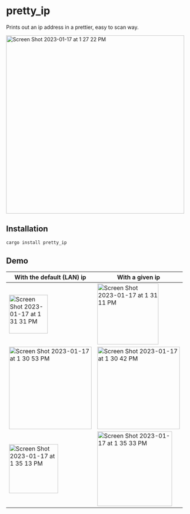 # pretty_ip

Prints out an ip address in a prettier, easy to scan way. 

<img width="484" alt="Screen Shot 2023-01-17 at 1 27 22 PM" src="https://user-images.githubusercontent.com/10187351/212994787-82c2979b-b4ff-4774-8d3d-3270da9036ee.png">

## Installation

```sh
cargo install pretty_ip     
```

## Demo

| With the default (LAN) ip | With a given ip |
|-|-|
|<img width="105" alt="Screen Shot 2023-01-17 at 1 31 31 PM" src="https://user-images.githubusercontent.com/10187351/212994541-0e69f875-d0a6-4be6-a744-85adf3d01272.png">|<img width="166" alt="Screen Shot 2023-01-17 at 1 31 11 PM" src="https://user-images.githubusercontent.com/10187351/212994543-103d7c03-1b06-4b38-9011-b5e7d2eaff86.png">|
|<img width="224" alt="Screen Shot 2023-01-17 at 1 30 53 PM" src="https://user-images.githubusercontent.com/10187351/212994544-48770e7e-ba07-4e08-bd68-ebf4619fb0b2.png">|<img width="224" alt="Screen Shot 2023-01-17 at 1 30 42 PM" src="https://user-images.githubusercontent.com/10187351/212994546-1c21b21a-8a40-49f0-b56d-a96f0e64c71c.png">|
|<img width="133" alt="Screen Shot 2023-01-17 at 1 35 13 PM" src="https://user-images.githubusercontent.com/10187351/212995199-1a04e0cd-db56-4acd-818b-6f82eb35f522.png">|<img width="203" alt="Screen Shot 2023-01-17 at 1 35 33 PM" src="https://user-images.githubusercontent.com/10187351/212995217-03a504f0-1ab3-48ba-b687-1c2684f6af4d.png">|
